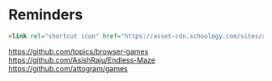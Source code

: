 # Reminders

```html
<link rel="shortcut icon" href="https://asset-cdn.schoology.com/sites/all/themes/schoology_theme/favicon.ico" type="image/x-icon">
```

https://github.com/topics/browser-games
https://github.com/AsishRaju/Endless-Maze
https://github.com/attogram/games
